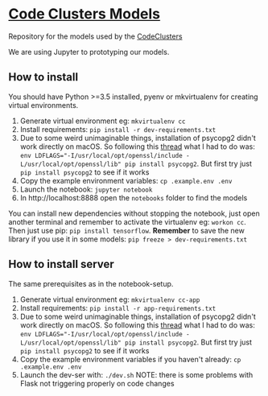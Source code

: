 # [Code Clusters Models](https://github.com/Aalto-LeTech/CodeClustersModeling)

Repository for the models used by the [CodeClusters](https://github.com/Aalto-LeTech/CodeClusters)

We are using Jupyter to prototyping our models.

## How to install

You should have Python >=3.5 installed, pyenv or mkvirtualenv for creating virtual environments.

1. Generate virtual environment eg: `mkvirtualenv cc`
2. Install requirements: `pip install -r dev-requirements.txt`
3. Due to some weird unimaginable things, installation of psycopg2 didn't work directly on macOS. So following this [thread](https://stackoverflow.com/questions/26288042/error-installing-psycopg2-library-not-found-for-lssl) what I had to do was: `env LDFLAGS="-I/usr/local/opt/openssl/include -L/usr/local/opt/openssl/lib" pip install psycopg2`. But first try just `pip install psycopg2` to see if it works
4. Copy the example environment variables: `cp .example.env .env`
5. Launch the notebook: `jupyter notebook`
6. In http://localhost:8888 open the `notebooks` folder to find the models

You can install new dependencies without stopping the notebook, just open another terminal and remember to activate the virtualenv eg: `workon cc`. Then just use pip: `pip install tensorflow`. **Remember** to save the new library if you use it in some models: `pip freeze > dev-requirements.txt`

## How to install server

The same prerequisites as in the notebook-setup.

1. Generate virtual environment eg: `mkvirtualenv cc-app`
2. Install requirements: `pip install -r app-requirements.txt`
3. Due to some weird unimaginable things, installation of psycopg2 didn't work directly on macOS. So following this [thread](https://stackoverflow.com/questions/26288042/error-installing-psycopg2-library-not-found-for-lssl) what I had to do was: `env LDFLAGS="-I/usr/local/opt/openssl/include -L/usr/local/opt/openssl/lib" pip install psycopg2`. But first try just `pip install psycopg2` to see if it works
4. Copy the example environment variables if you haven't already: `cp .example.env .env`
5. Launch the dev-ser with: `./dev.sh` NOTE: there is some problems with Flask not triggering properly on code changes